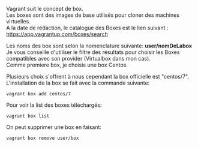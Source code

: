 Vagrant suit le concept de box.   
Les boxes sont des images de base utilisés pour cloner des machines virtuelles.  
A la date de rédaction, le catalogue des Boxes est le lien suivant : https://app.vagrantup.com/boxes/search

Les noms des box sont selon la nomenclature suivante: **user/nomDeLabox**
Je vous conseille d'utiliser le filtre des résultats pour choisir les Boxes compatibles avec son provider (Virtualbox dans mon cas).  
Comme premiere box, je choisis une box Centos.   

Plusieurs choix s'offrent à nous cependant la box officielle est "centos/7".  
L'installation de la box se fait avec la commande suivante:  
```
vagrant box add centos/7
```

Pour voir la list des boxes téléchargés:
```
vagrant box list
```

On peut supprimer une box en faisant:
```
vagrant box remove user/box
```

